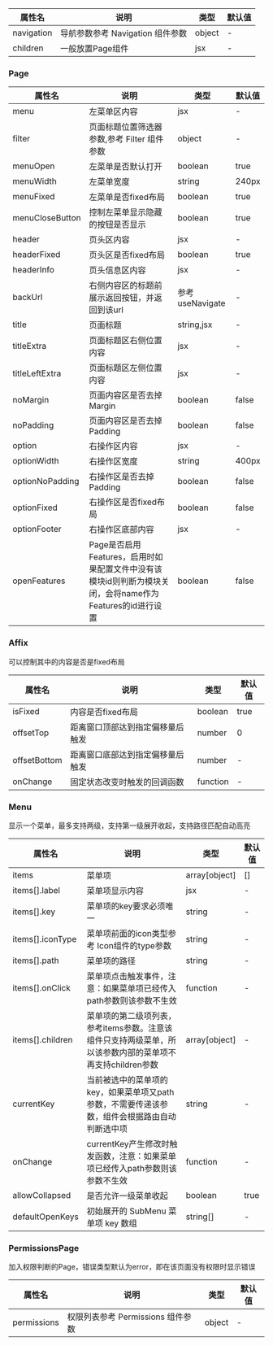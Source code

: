 | 属性名        | 说明                     | 类型     | 默认值 |
|------------|------------------------|--------|-----|
| navigation | 导航参数参考 Navigation 组件参数 | object | -   |
| children   | 一般放置Page组件             | jsx    | -   |

### Page

| 属性名             | 说明                                                                  | 类型         | 默认值   |
|-----------------|--------------------------------------------------------------------|------------|-------|
| menu            | 左菜单区内容                                                              | jsx        | -     |
| filter          | 页面标题位置筛选器参数,参考 Filter 组件参数                                          | object     | -     |
| menuOpen        | 左菜单是否默认打开                                                           | boolean    | true  |
| menuWidth       | 左菜单宽度                                                               | string     | 240px |
| menuFixed       | 左菜单是否fixed布局                                                        | boolean    | true  |
| menuCloseButton | 控制左菜单显示隐藏的按钮是否显示                                                    | boolean    | true  |
| header          | 页头区内容                                                               | jsx        | -     |
| headerFixed     | 页头区是否fixed布局                                                        | boolean    | true  |
| headerInfo      | 页头信息区内容                                                             | jsx        | -     |
| backUrl         | 右侧内容区的标题前展示返回按钮，并返回到该url                                   | 参考 useNavigate     | -       |
| title           | 页面标题                                                                | string,jsx | -     |
| titleExtra      | 页面标题区右侧位置内容                                                         | jsx        | -     |
| titleLeftExtra  | 页面标题区左侧位置内容                                                         | jsx        | -     |
| noMargin        | 页面内容区是否去掉Margin                                                     | boolean    | false |
| noPadding       | 页面内容区是否去掉Padding                                                    | boolean    | false |
| option          | 右操作区内容                                                              | jsx        | -     |
| optionWidth     | 右操作区宽度                                                              | string     | 400px |
| optionNoPadding | 右操作区是否去掉Padding                                                     | boolean    | false |
| optionFixed     | 右操作区是否fixed布局                                                       | boolean    | false |
| optionFooter    | 右操作区底部内容                                                            | jsx        | -     |
| openFeatures    | Page是否启用Features，启用时如果配置文件中没有该模块id则判断为模块关闭，会将name作为Features的id进行设置  | boolean    | false |

### Affix

可以控制其中的内容是否是fixed布局

| 属性名          | 说明               | 类型       | 默认值  |
|--------------|------------------|----------|------|
| isFixed      | 内容是否fixed布局      | boolean  | true |
| offsetTop    | 距离窗口顶部达到指定偏移量后触发 | number   | 0    |
| offsetBottom | 距离窗口底部达到指定偏移量后触发 | number   | -    |
| onChange     | 固定状态改变时触发的回调函数   | function | -    |

### Menu

显示一个菜单，最多支持两级，支持第一级展开收起，支持路径匹配自动高亮

| 属性名              | 说明                                                          | 类型            | 默认值  |
|------------------|-------------------------------------------------------------|---------------|------|
| items            | 菜单项                                                         | array[object] | []   |
| items[].label    | 菜单项显示内容                                                     | jsx           | -    |
| items[].key      | 菜单项的key要求必须唯一                                               | string        | -    |
| items[].iconType | 菜单项前面的icon类型参考 Icon组件的type参数                                | string        | -    |
| items[].path     | 菜单项的路径                                                      | string        | -    |
| items[].onClick  | 菜单项点击触发事件，注意：如果菜单项已经传入path参数则该参数不生效                         | function      | -    |
| items[].children | 菜单项的第二级项列表，参考items参数。注意该组件只支持两级菜单，所以该参数内部的菜单项不再支持children参数 | array[object] | -    |
| currentKey       | 当前被选中的菜单项的key，如果菜单项又path参数，不需要传递该参数，组件会根据路由自动判断选中项          | string        | -    |
| onChange         | currentKey产生修改时触发函数，注意：如果菜单项已经传入path参数则该参数不生效               | function      | -    |
| allowCollapsed   | 是否允许一级菜单收起                                                  | boolean       | true |
| defaultOpenKeys   | 初始展开的 SubMenu 菜单项 key 数组                                                  | string[]      | -    |

### PermissionsPage

加入权限判断的Page，错误类型默认为error，即在该页面没有权限时显示错误

| 属性名         | 说明                      | 类型     | 默认值 |
|-------------|-------------------------|--------|-----|
| permissions | 权限列表参考 Permissions 组件参数 | object | -   |